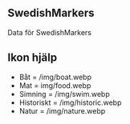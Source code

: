 ## SwedishMarkers

Data för SwedishMarkers

## Ikon hjälp
- Båt = /img/boat.webp
- Mat = img/food.webp
- Simning = /img/swim.webp
- Historiskt = /img/historic.webp
- Natur = /img/nature.webp
